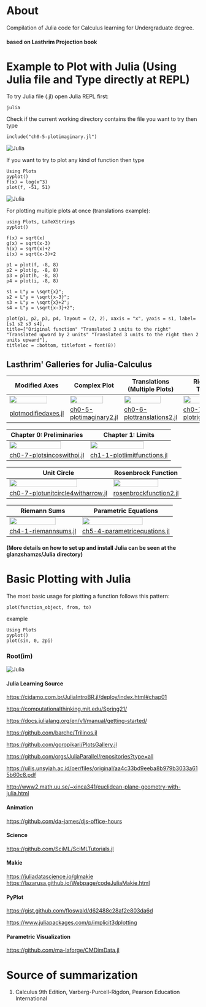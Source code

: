 # About
Compilation of Julia code for Calculus learning for Undergraduate degree.

#### based on Lasthrim Projection book 

# Example to Plot with Julia (Using Julia file and Type directly at REPL)

To try Julia file (.jl) open Julia REPL first:
```
julia

```

Check if the current working directory contains the file you want to try then type
```
include("ch0-5-plotimaginary.jl")
```
![Julia](https://raw.githubusercontent.com/glanzkaiser/glanzshamzs/main/Julia/images/plotimaginary.png)

If you want to try to plot any kind of function then type
```
Using Plots
pyplot()
f(x) = log(x^3)
plot(f, -51, 51)
```
![Julia](https://raw.githubusercontent.com/glanzkaiser/glanzshamzs/main/Julia/images/Logfunction.png)

For plotting multiple plots at once (translations example):
```
using Plots, LaTeXStrings
pyplot()

f(x) = sqrt(x)
g(x) = sqrt(x-3)
h(x) = sqrt(x)+2
i(x) = sqrt(x-3)+2

p1 = plot(f, -8, 8)
p2 = plot(g, -8, 8)
p3 = plot(h, -8, 8)
p4 = plot(i, -8, 8)

s1 = L"y = \sqrt{x}";
s2 = L"y = \sqrt{x-3}";
s3 = L"y = \sqrt{x}+2";
s4 = L"y = \sqrt{x-3}+2";

plot(p1, p2, p3, p4, layout = (2, 2), xaxis = "x", yaxis = s1, label=[s1 s2 s3 s4], 
title=["Original function" "Translated 3 units to the right" "Translated upward by 2 units" "Translated 3 units to the right then 2 units upward"],
titleloc = :bottom, titlefont = font(8))
```

## Lasthrim' Galleries for Julia-Calculus

| Modified Axes | Complex Plot | Translations (Multiple Plots) | Right Side Triangle |
| ------------- | ------------- | ------------- | ------------- | 
| <img src="https://github.com/glanzkaiser/glanzshamzs/blob/main/Julia/images/sin18x.png?raw=true" width="83%"> | <img src="https://github.com/glanzkaiser/glanzshamzs/blob/main/Julia/images/Complex.png" width="83%"> | <img src="https://github.com/glanzkaiser/glanzshamzs/blob/main/Julia/images/sqrtx.png" width="83%"> | <img src="https://github.com/glanzkaiser/glanzshamzs/blob/main/Julia/images/rightsidetriangle.png" width="83%"> | 
| <a href="https://github.com/glanzkaiser/glanzshamzs/blob/main/LasthrimProjection/Julia-Calculus/plotmodifiedaxes.jl">plotmodifiedaxes.jl</a> | <a href="https://github.com/glanzkaiser/glanzshamzs/blob/main/LasthrimProjection/Julia-Calculus/ch0-5-plotimaginary2.jl">ch0-5-plotimaginary2.jl</a> | <a href="https://github.com/glanzkaiser/glanzshamzs/blob/main/LasthrimProjection/Julia-Calculus/ch0-6-plottranslations2.jl">ch0-6-plottranslations2.jl</a> | <a href="https://github.com/glanzkaiser/glanzshamzs/blob/main/LasthrimProjection/Julia-Calculus/ch0-7-plotrighttriangle.jl">ch0-7-plotrighttriangle.jl</a> |

| Chapter 0: Preliminaries | Chapter 1: Limits | 
| ------------- | ------------- | 
| <img src="https://github.com/glanzkaiser/glanzshamzs/blob/main/Julia/images/LPcalculus-0.png" width="83%"> | <img src="https://github.com/glanzkaiser/glanzshamzs/blob/main/Julia/images/LPcalculus-1.png" width="83%"> | 
| <a href="https://github.com/glanzkaiser/glanzshamzs/blob/main/LasthrimProjection/Julia-Calculus/ch0-7-plotsincoswithpi.jl">ch0-7-plotsincoswithpi.jl</a> | <a href="https://github.com/glanzkaiser/glanzshamzs/blob/main/LasthrimProjection/Julia-Calculus/ch1-1-plotlimitfunctions.jl">ch1-1-plotlimitfunctions.jl</a> | 

| Unit Circle | Rosenbrock Function | 
| ------------- | ------------- | 
| <img src="https://github.com/glanzkaiser/glanzshamzs/blob/main/Julia/images/unitcirclewitharrow.png" width="83%"> | <img src="https://github.com/glanzkaiser/glanzshamzs/blob/main/Julia/images/rosenbrock2.png" width="83%"> | 
| <a href="https://github.com/glanzkaiser/glanzshamzs/blob/main/LasthrimProjection/Julia-Calculus/ch0-7-plotunitcircle4witharrow.jl">ch0-7-plotunitcircle4witharrow.jl</a> | <a href="https://github.com/glanzkaiser/glanzshamzs/blob/main/LasthrimProjection/Julia-Calculus/rosenbrockfunction2.jl">rosenbrockfunction2.jl</a> | 

| Riemann Sums | Parametric Equations | 
| ------------- | ------------- | 
| <img src="https://github.com/glanzkaiser/glanzshamzs/blob/main/Julia/images/riemannsums1.png" width="83%"> | <img src="https://github.com/glanzkaiser/glanzshamzs/blob/main/Julia/images/parametricfunctions.png" width="83%"> | 
| <a href="https://github.com/glanzkaiser/glanzshamzs/blob/main/LasthrimProjection/Julia-Calculus/ch4-1-riemannsums.jl">ch4-1-riemannsums.jl</a> | <a href="https://github.com/glanzkaiser/glanzshamzs/blob/main/LasthrimProjection/Julia-Calculus/ch5-4-parametricequations.jl">ch5-4-parametricequations.jl</a> | 


#### (More details on how to set up and install Julia can be seen at the glanzshamzs/Julia directory)

# Basic Plotting with Julia
The most basic usage for plotting a function follows this pattern:
```
plot(function_object, from, to)
```

example
```
Using Plots
pyplot()
plot(sin, 0, 2pi)
```
### Root(im)

![Julia](https://github.com/glanzkaiser/glanzshamzs/blob/main/Julia/images/root(im).png)

#### Julia Learning Source

https://cidamo.com.br/JuliaIntroBR.jl/deploy/index.html#chap01

https://computationalthinking.mit.edu/Spring21/

https://docs.julialang.org/en/v1/manual/getting-started/

https://github.com/barche/Trilinos.jl

https://github.com/goropikari/PlotsGallery.jl

https://github.com/orgs/JuliaParallel/repositories?type=all

https://uilis.unsyiah.ac.id/oer/files/original/aa4c33bd9eeba8b979b3033a615b60c8.pdf

http://www2.math.uu.se/~xinca341/euclidean-plane-geometry-with-julia.html

#### Animation

https://github.com/da-james/djs-office-hours

#### Science 

https://github.com/SciML/SciMLTutorials.jl

#### Makie

https://juliadatascience.io/glmakie
https://lazarusa.github.io/Webpage/codeJuliaMakie.html

#### PyPlot

https://gist.github.com/floswald/d62488c28af2e803da6d

https://www.juliapackages.com/p/implicit3dplotting

#### Parametric Visualization

https://github.com/ma-laforge/CMDimData.jl

# Source of summarization
1. Calculus 9th Edition, Varberg-Purcell-Rigdon, Pearson Education International
